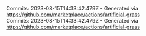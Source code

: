 Commits: 2023-08-15T14:33:42.479Z - Generated via https://github.com/marketplace/actions/artificial-grass
<br>
Commits: 2023-08-15T14:33:42.479Z - Generated via https://github.com/marketplace/actions/artificial-grass
<br>
